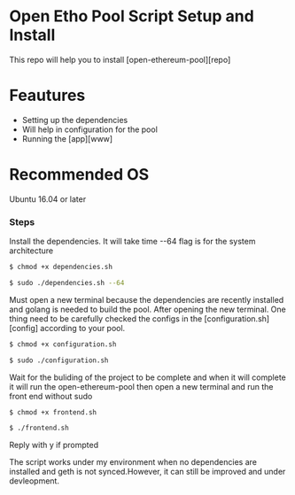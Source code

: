 # Open Etho Pool Script Setup and Install

This repo will help you to install [open-ethereum-pool][repo]
# Feautures
  - Setting up the dependencies
  - Will help in configuration for the pool
  - Running the [app][www]

# Recommended OS
  Ubuntu 16.04 or later

### Steps

Install the dependencies. It will take time --64 flag is for the system architecture
```sh
$ chmod +x dependencies.sh
```

```sh
$ sudo ./dependencies.sh --64
```

Must open a new terminal because the dependencies are recently installed and golang is needed to build the pool. After opening the new terminal. One thing need to be carefully checked the configs in the [configuration.sh][config] according to your pool. 

```sh
$ chmod +x configuration.sh
```

```sh
$ sudo ./configuration.sh
```

Wait for the buliding of the project to be complete and when it will complete it will run the open-ethereum-pool then open a new terminal and run the front end without sudo

```sh
$ chmod +x frontend.sh
```

```sh
$ ./frontend.sh
```

Reply with y if prompted

The script works under my environment when no dependencies are installed and geth is not synced.However, it can still be improved and under devleopment.
